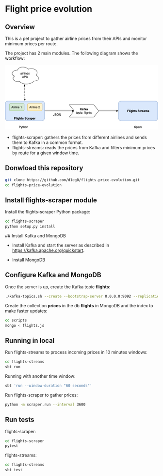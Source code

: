 # Flight price evolution
## Overview
This is a pet project to gather airline prices from their APIs and monitor minimum prices per route.

The project has 2 main modules. The following diagram shows the workflow:

![Components diagram](https://github.com/d1eg0/flights-price-evolution/raw/master/docs/components-flow.png "Components diagram")

- flights-scraper: gathers the prices from different airlines and sends them to Kafka in a common format.
- flights-streams: reads the prices from Kafka and filters minimum prices by route for a given window time.

## Donwload this repository
```bash
git clone https://github.com/d1eg0/flights-price-evolution.git
cd flights-price-evolution
```

## Install flights-scraper module
Install the flights-scraper Python package:
```bash
cd flights-scraper
python setup.py install
```

## Install Kafka and MongoDB
- Install Kafka and start the server as described in <https://kafka.apache.org/quickstart>.

- Install MongoDB

## Configure Kafka and MongoDB
Once the server is up, create the Kafka topic **flights**:
```bash
./kafka-topics.sh --create --bootstrap-server 0.0.0.0:9092 --replication-factor 1 --partitions 1 --topic flights
```

Create the collection **prices** in the db **flights** in MongoDB and the index to make faster updates:
```bash
cd scripts
mongo < flights.js
```


## Running in local
Run flights-streams to process incoming prices in 10 minutes windows:
```bash
cd flights-streams
sbt run
```
Running with another time window:
```bash
sbt 'run --window-duration "60 seconds"'
```

Run flights-scraper to gather prices:
```bash
python -m scraper.run --interval 3600
```

## Run tests
flights-scraper:
```bash
cd flights-scraper
pytest
```
flights-streams:
```bash
cd flights-streams
sbt test
```

